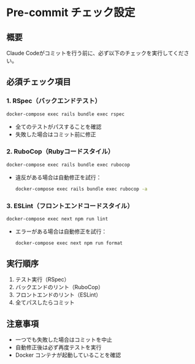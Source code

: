 # Pre-commit チェック設定

## 概要
Claude Codeがコミットを行う前に、必ず以下のチェックを実行してください。

## 必須チェック項目

### 1. RSpec（バックエンドテスト）
```bash
docker-compose exec rails bundle exec rspec
```
- 全てのテストがパスすることを確認
- 失敗した場合はコミット前に修正

### 2. RuboCop（Rubyコードスタイル）
```bash
docker-compose exec rails bundle exec rubocop
```
- 違反がある場合は自動修正を試行：
  ```bash
  docker-compose exec rails bundle exec rubocop -a
  ```

### 3. ESLint（フロントエンドコードスタイル）
```bash
docker-compose exec next npm run lint
```
- エラーがある場合は自動修正を試行：
  ```bash
  docker-compose exec next npm run format
  ```

## 実行順序
1. テスト実行（RSpec）
2. バックエンドのリント（RuboCop）
3. フロントエンドのリント（ESLint）
4. 全てパスしたらコミット

## 注意事項
- 一つでも失敗した場合はコミットを中止
- 自動修正後は必ず再度テストを実行
- Docker コンテナが起動していることを確認